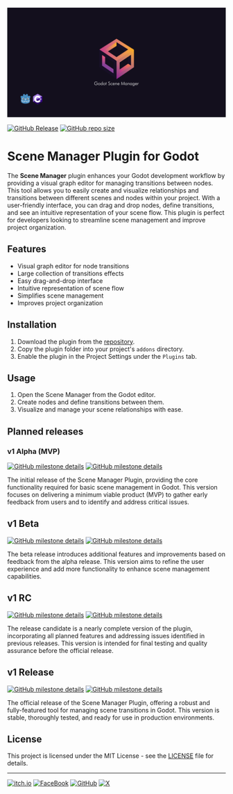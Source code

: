 <a name="header"></a>

[![Godot Scene Manager Cover image](https://raw.githubusercontent.com/esdg/GodotSceneManager/main/addons/ScenesManager/Docs/cover-image.png?raw=true)](#header)

[![GitHub Release](https://img.shields.io/github/v/release/esdg/GodotSceneManager?include_prereleases)](https://github.com/esdg/GodotSceneManager/releases)
[![GitHub repo size](https://img.shields.io/github/repo-size/esdg/GodotSceneManager?style=flat-square)](#header)

# Scene Manager Plugin for Godot

The **Scene Manager** plugin enhances your Godot development workflow by providing a visual graph editor for managing transitions between nodes. This tool allows you to easily create and visualize relationships and transitions between different scenes and nodes within your project. With a user-friendly interface, you can drag and drop nodes, define transitions, and see an intuitive representation of your scene flow. This plugin is perfect for developers looking to streamline scene management and improve project organization.

## Features

- Visual graph editor for node transitions
- Large collection of transitions effects
- Easy drag-and-drop interface
- Intuitive representation of scene flow
- Simplifies scene management
- Improves project organization

## Installation

1. Download the plugin from the [repository](#).
2. Copy the plugin folder into your project's `addons` directory.
3. Enable the plugin in the Project Settings under the `Plugins` tab.

## Usage

1. Open the Scene Manager from the Godot editor.
2. Create nodes and define transitions between them.
3. Visualize and manage your scene relationships with ease.

## Planned releases

<a name="alpha"></a>

### v1 Alpha (MVP)

[![GitHub milestone details](https://img.shields.io/github/milestones/progress-percent/esdg/GodotSceneManager/1?style=flat-square)](#alpha)
[![GitHub milestone details](https://img.shields.io/github/milestones/issues-open/esdg/GodotSceneManager/1?style=flat-square)](#alpha)

The initial release of the Scene Manager Plugin, providing the core functionality required for basic scene management in Godot. This version focuses on delivering a minimum viable product (MVP) to gather early feedback from users and to identify and address critical issues.

<a name="beta"></a>

## v1 Beta

[![GitHub milestone details](https://img.shields.io/github/milestones/progress-percent/esdg/GodotSceneManager/2?style=flat-square)](#beta)
[![GitHub milestone details](https://img.shields.io/github/milestones/issues-open/esdg/GodotSceneManager/2?style=flat-square)](#beta)

The beta release introduces additional features and improvements based on feedback from the alpha release. This version aims to refine the user experience and add more functionality to enhance scene management capabilities.

<a name="rc"></a>

## v1 RC

[![GitHub milestone details](https://img.shields.io/github/milestones/progress-percent/esdg/GodotSceneManager/3?style=flat-square)](#rc)
[![GitHub milestone details](https://img.shields.io/github/milestones/issues-open/esdg/GodotSceneManager/3?style=flat-square)](#rc)

The release candidate is a nearly complete version of the plugin, incorporating all planned features and addressing issues identified in previous releases. This version is intended for final testing and quality assurance before the official release.

<a name="release"></a>

## v1 Release

[![GitHub milestone details](https://img.shields.io/github/milestones/progress-percent/esdg/GodotSceneManager/4?style=flat-square)](#release)
[![GitHub milestone details](https://img.shields.io/github/milestones/issues-open/esdg/GodotSceneManager/4?style=flat-square)](#release)

The official release of the Scene Manager Plugin, offering a robust and fully-featured tool for managing scene transitions in Godot. This version is stable, thoroughly tested, and ready for use in production environments.

## License

This project is licensed under the MIT License - see the [LICENSE](LICENSE) file for details.

---

[![itch.io](https://img.shields.io/badge/Itch.io-FA5C5C?style=for-the-badge&logo=itchdotio&logoColor=white)](https://itch.io/)
[![FaceBook](https://img.shields.io/badge/facebook-1877F2?style=for-the-badge&logo=facebook&logoColor=white)](https://www.facebook.com/people/Mid-or-Feed/61559305242385/)
[![GitHub](https://img.shields.io/badge/GitHub-100000?style=for-the-badge&logo=github&logoColor=white)](https://github.com/esdg/GodotSceneManager)
[![X](https://img.shields.io/badge/X-000000?style=for-the-badge&logo=x&logoColor=white)](https://x.com)

